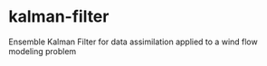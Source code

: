 # kalman-filter
Ensemble Kalman Filter for data assimilation applied to a wind flow modeling problem
